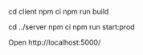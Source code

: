 
cd client
npm ci
npm run build

cd ../server
npm ci
npm run start:prod

Open http://localhost:5000/

